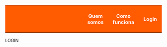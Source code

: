 <html>
	<head>
	</head>
	<body>
		<table>
		<tbody>
			<tr height="90">
				<th width="2000" style="background-color:#FF5B00"> </th>
				<th width="175" style="color: white; background-color:#FF5B00"> Quem somos </th>
				<th width="175" style="color: white; background-color:#FF5B00"> Como funciona </th>
				<th width="175" style="color: white; background-color:#FF5B00"> Login </th>
			</tr>
		</tbody>
		</table>
		<h> LOGIN </h>
	</body>

</html>
